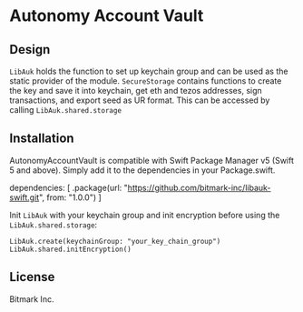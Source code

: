 # Autonomy Account Vault

## Design

`LibAuk` holds the function to set up keychain group and can be used as the static provider of the module.
`SecureStorage` contains functions to create the key and save it into keychain, get eth and tezos addresses, sign transactions, and export seed as UR format. This can be accessed by calling `LibAuk.shared.storage`

## Installation

AutonomyAccountVault is compatible with Swift Package Manager v5 (Swift 5 and above). Simply add it to the dependencies in your Package.swift.

dependencies: [
    .package(url: "https://github.com/bitmark-inc/libauk-swift.git", from: "1.0.0")
]

Init `LibAuk` with your keychain group and init encryption before using the `LibAuk.shared.storage`:

```
LibAuk.create(keychainGroup: "your_key_chain_group")
LibAuk.shared.initEncryption()
```


## License

Bitmark Inc.
